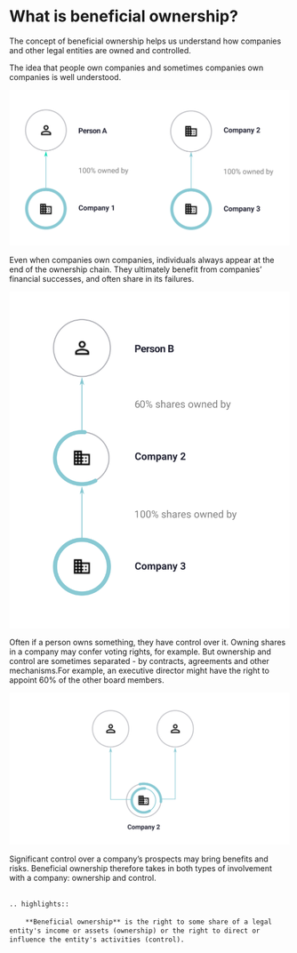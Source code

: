 # What is beneficial ownership?

The concept of beneficial ownership helps us understand how companies and other legal entities are owned and controlled.

The idea that people own companies and sometimes companies own companies is well understood.

![Person A owns 100% of Company 1](_assets/Diag1-simpleOwn.svg)

Even when companies own companies, individuals always appear at the end of the ownership chain. They ultimately benefit from companies’ financial successes, and often share in its failures.

![Company 2 owns 100% of Company 3's shares. And Person B owns 30% of Company 2's shares](_assets/Diag2-simpleInd.svg)

Often if a person owns something, they have control over it. Owning shares in a company may confer voting rights, for example. But ownership and control are sometimes separated - by contracts, agreements and other mechanisms.For example, an executive director might have the right to appoint 60% of the other board members.

![Person B owns 30% of Company 2's shares. And Person C (an executive director) has the right to appoint 60% of Company 2's board members](_assets/Diag3-splitContr.svg)

Significant control over a company’s prospects may bring benefits and risks. Beneficial ownership therefore takes in both types of involvement with a company: ownership and control. 

```eval_rst 

.. highlights:: 
    
    **Beneficial ownership** is the right to some share of a legal entity's income or assets (ownership) or the right to direct or influence the entity's activities (control).

```



